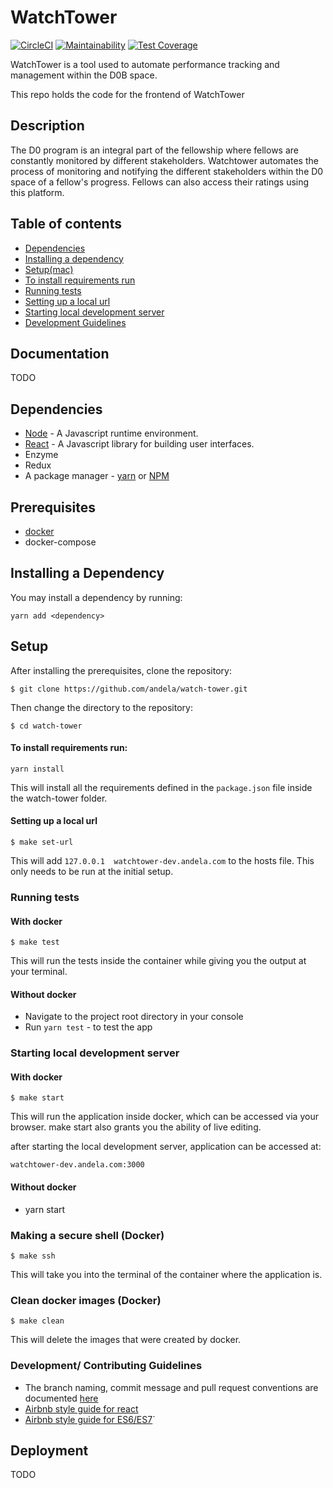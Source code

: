 # WatchTower
[![CircleCI](https://circleci.com/gh/andela/watch-tower.svg?style=svg&circle-token=c0f65666b41a946385c269ad91ce903c4153e1eb)](https://circleci.com/gh/andela/watch-tower)
[![Maintainability](https://api.codeclimate.com/v1/badges/c8aca378abb90a557401/maintainability)](https://codeclimate.com/repos/5bb35f15e2f86a74e2005f45/maintainability)
[![Test Coverage](https://api.codeclimate.com/v1/badges/c8aca378abb90a557401/test_coverage)](https://codeclimate.com/repos/5bb35f15e2f86a74e2005f45/test_coverage)


WatchTower is a tool used to automate performance tracking and management within the D0B space.

This repo holds the code for the frontend of WatchTower

## Description
The D0 program is an integral part of the fellowship where fellows are constantly monitored by different stakeholders.
Watchtower automates the process of monitoring and notifying the different stakeholders within the D0 space of a fellow's progress. Fellows can also access their ratings using this platform.


## Table of contents
- [Dependencies](#dependencies)
- [Installing a dependency](#installing-a-dependency)
- [Setup(mac)](#setup)
- [To install requirements run](#to-install-requirements-run)
- [Running tests](#running-tests)
- [Setting up a local url](#setting-up-a-local-url)
- [Starting local development server](#starting-local-development-server)
- [Development Guidelines](#development-guidelines)

## Documentation
TODO

## Dependencies
- [Node](https://nodejs.org/en/download/) - A Javascript runtime environment.
- [React](https://github.com/facebook/create-react-app) -  A Javascript library for building user interfaces.
- Enzyme
- Redux
- A package manager - [yarn](https://yarnpkg.com/lang/en/) or [NPM](https://www.npmjs.com/)

## Prerequisites
- [docker](https://docs.docker.com/)
- docker-compose

## Installing a Dependency
You may install a dependency by running:
```
yarn add <dependency>
```

## Setup

After installing the prerequisites, clone the repository:
```
$ git clone https://github.com/andela/watch-tower.git
```
Then change the directory to the repository:
```
$ cd watch-tower
```


#### To install requirements run:

```
yarn install
```

This will install all the requirements defined in the `package.json` file inside the watch-tower folder.

#### Setting up a local url

```
$ make set-url
```
This will add `127.0.0.1  watchtower-dev.andela.com` to the hosts file.
This only needs to be run at the initial setup.

### Running tests
#### With docker
```
$ make test
```
This will run the tests inside the container while giving you the output at your terminal.

#### Without docker
  * Navigate to the project root directory in your console
  * Run `yarn test` - to test the app

### Starting local development server
#### With docker
```
$ make start
```

This will run the application inside docker, which can be accessed via your browser. make start also grants you the ability of live editing.

after starting the local development server, application can be accessed at:
```
watchtower-dev.andela.com:3000
```

#### Without docker
- yarn start

### Making a secure shell (Docker)
```
$ make ssh
```

This will take you into the terminal of the container where the application is.

### Clean docker images (Docker)
```
$ make clean
```

This will delete the images that were created by docker.


  
### Development/ Contributing Guidelines 
  * The branch naming, commit message and pull request conventions are documented [here](https://github.com/andela/engineering-playbook/tree/master/5.%20Developing/Conventions) 
  * [Airbnb style guide for react](https://github.com/airbnb/javascript/tree/master/react)
  * [Airbnb style guide for ES6/ES7](https://github.com/airbnb/javascript)`
  

## Deployment

TODO 
